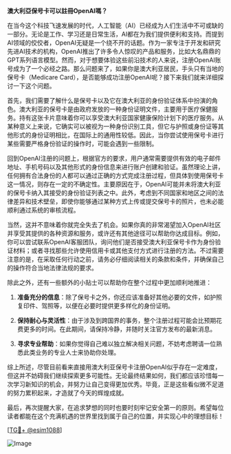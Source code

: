 **澳大利亞保号卡可以註冊OpenAI嗎？**

在当今这个科技飞速发展的时代，人工智能（AI）已经成为人们生活中不可或缺的一部分。无论是工作、学习还是日常生活，AI都在为我们提供便利和支持。而提到AI领域的佼佼者，OpenAI无疑是一个绕不开的话题。作为一家专注于开发和研究先进AI技术的机构，OpenAI推出了许多令人惊叹的产品和服务，比如大名鼎鼎的GPT系列语言模型。然而，对于想要体验这些前沿技术的人来说，注册OpenAI账号成为了一个必经之路。那么问题来了，如果你是澳大利亚居民，手头只有当地的保号卡（Medicare Card），是否能够成功注册OpenAI呢？接下来我们就来详细探讨一下这个问题。

首先，我们需要了解什么是保号卡以及它在澳大利亚的身份验证体系中扮演的角色。澳大利亚的保号卡是由政府发放的一种身份证明文件，主要用于医疗保健服务。持有这张卡片意味着你可以享受澳大利亚国家健康保险计划下的医疗服务。从某种意义上来说，它确实可以被视为一种身份识别工具，但它与护照或身份证等其他形式的身份证明相比，在国际上的通用性较低。因此，当你尝试使用保号卡进行某些需要严格身份验证的操作时，可能会遇到一些限制。

回到OpenAI注册的问题上，根据官方的要求，用户通常需要提供有效的电子邮件地址、手机号码以及其他形式的身份信息来进行账户创建和验证。虽然理论上讲，任何拥有合法身份的人都可以通过正确的方式完成注册过程，但具体到使用保号卡这一情况，则存在一定的不确定性。主要原因在于，OpenAI可能并未将澳大利亚的保号卡纳入其接受的身份验证列表之中。此外，考虑到不同国家和地区之间的法律差异和技术壁垒，即使你能够通过某种方式上传或提交保号卡的照片，也未必能顺利通过系统的审核流程。

当然，这并不意味着你就完全失去了机会。如果你真的非常渴望加入OpenAI社区并享受其提供的各种资源和服务，或许还有其他途径可以帮助你达成目标。例如，你可以尝试联系OpenAI客服团队，询问他们是否接受澳大利亚保号卡作为身份验证材料；或者寻找那些允许使用信用卡或其他支付方式进行注册的方法。不过需要注意的是，在采取任何行动之前，请务必仔细阅读相关的条款和条件，并确保自己的操作符合当地法律法规的要求。

除此之外，还有一些额外的小贴士可以帮助你在整个过程中更加顺利地推进：

1. **准备充分的信息**：除了保号卡之外，你还应该准备好其他必要的文件，如护照复印件、驾照等，以便在必要时提供更多样化的身份证明。
   
2. **保持耐心与灵活性**：由于涉及到跨国界的事务，整个注册过程可能会比预期花费更多的时间。在此期间，请保持冷静，并随时关注官方发布的最新消息。

3. **寻求专业帮助**：如果你觉得自己难以独立解决相关问题，不妨考虑聘请一位熟悉此类业务的专业人士来协助你处理。

综上所述，尽管目前看来直接用澳大利亚保号卡注册OpenAI似乎存在一定难度，但这并不妨碍我们继续探索更多可能性。无论最终结果如何，我们都应该珍惜每一次学习新知识的机会，并努力让自己变得更加优秀。毕竟，正是这些看似微不足道的努力累积起来，才造就了今天的辉煌成就。

最后，再次提醒大家，在追求梦想的同时也要时刻牢记安全第一的原则。希望每位读者都能在这个充满机遇的世界里找到属于自己的位置，并实现心中的理想目标！

[[TG💪+ @esim1088](https://t.me/s/esim1088)]

![Image](https://i.postimg.cc/4NQfJmqS/Snipaste-2025-05-13-00-14-12.png)